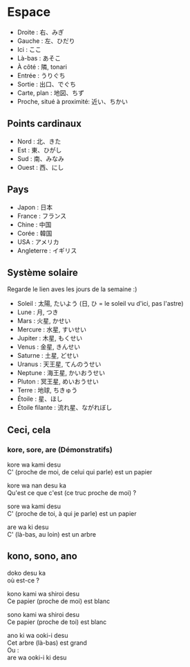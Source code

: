 # Espace

- Droite : 右、みぎ
- Gauche : 左、ひだり
- Ici : ここ
- Là-bas : あそこ
- À côté : 隣, tonari
- Entrée : うりぐち
- Sortie : 出口、でぐち
- Carte, plan : 地図、ちず
- Proche, situé à proximité: 近い、ちかい

##  Points cardinaux

- Nord : 北、きた
- Est : 東、ひがし
- Sud : 南、みなみ
- Ouest : 西、にし

## Pays

- Japon : 日本
- France : フランス
- Chine : 中国
- Corée : 韓国
- USA : アメリカ
- Angleterre : イギリス

## Système solaire

Regarde le lien aves les jours de la semaine :)

- Soleil : 太陽, たいよう (日, ひ = le soleil vu d'ici, pas l'astre)
- Lune : 月, つき
- Mars : 火星, かせい
- Mercure : 水星, すいせい
- Jupiter : 木星, もくせい
- Venus : 金星, きんせい
- Saturne : 土星, どせい
- Uranus : 天王星, てんのうせい
- Neptune : 海王星, かいおうせい
- Pluton : 冥王星, めいおうせい
- Terre : 地球, ちきゅう
- Étoile : 星、ほし
- Étoile filante : 流れ星、ながれぼし

## Ceci, cela

### kore, sore, are (Démonstratifs)

kore wa kami desu  
C' (proche de moi, de celui qui parle) est un papier

kore wa nan desu ka  
Qu'est ce que c'est (ce truc proche de moi) ?

sore wa kami desu  
C' (proche de toi, à qui je parle) est un papier

are wa ki desu  
C' (là-bas, au loin) est un arbre

## kono, sono, ano

doko desu ka  
où est-ce ?

kono kami wa shiroi desu  
Ce papier (proche de moi) est blanc

sono kami wa shiroi desu  
Ce papier (proche de toi) est blanc

ano ki wa ooki-i desu  
Cet arbre (là-bas) est grand  
Ou :  
are wa ooki-i ki desu
